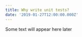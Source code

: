 ```yaml
---
title: Why write unit tests?
date: '2019-01-27T12:00:00.000Z'
---
```


Some text will appear here later
